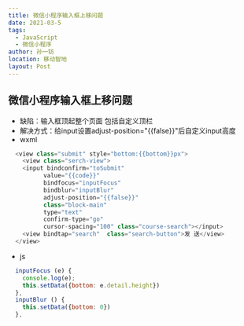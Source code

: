 ```yaml
---
title: 微信小程序输入框上移问题
date: 2021-03-5
tags: 
  - JavaScript
  - 微信小程序
author: 孙一钫
location: 移动智地
layout: Post
---
```


## 微信小程序输入框上移问题
- 缺陷：输入框顶起整个页面 包括自定义顶栏
- 解决方式：给input设置adjust-position="{{false}}"后自定义input高度
- wxml

```javascript
  <view class="submit" style="bottom:{{bottom}}px">
    <view class="serch-view">
    <input bindconfirm="toSubmit"
          value="{{code}}"
          bindfocus="inputFocus"
          bindblur="inputBlur"
          adjust-position="{{false}}"
          class="block-main"
          type="text"
          confirm-type="go"
          cursor-spacing="100" class="course-search"></input>
    <view bindtap="search"  class="search-button">发 送</view>
  </view>
```
- js

```javascript
  inputFocus (e) {
    console.log(e);
    this.setData({bottom: e.detail.height})
  },
  inputBlur () {
    this.setData({bottom: 0})
  },
```
